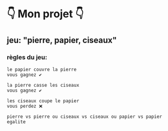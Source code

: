 # 👇 Mon projet 👇

## jeu: "pierre, papier, ciseaux"

### règles du jeu:

```
le papier couvre la pierre
vous gagnez ✔
```
```
la pierre casse les ciseaux
vous gagnez ✔
```
```
les ciseaux coupe le papier
vous perdez ❌
```
```
pierre vs pierre ou ciseaux vs ciseaux ou papier vs papier
egalite
```


